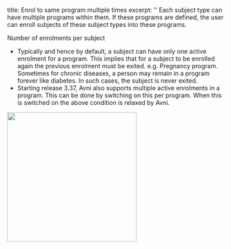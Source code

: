 title: Enrol to same program multiple times
excerpt: ''
Each subject type can have multiple programs within them. If these programs are defined, the user can enroll subjects of these subject types into these programs.

Number of enrolments per subject

* Typically and hence by default, a subject can have only one active enrolment for a program. This implies that for a subject to be enrolled again the previous enrolment must be exited. e.g. Pregnancy program. Sometimes for chronic diseases, a person may remain in a program forever like diabetes. In such cases, the subject is never exited.
* Starting release 3.37, Avni also supports multiple active enrolments in a program. This can be done by switching on this per program. When this is switched on the above condition is relaxed by Avni.

<Image align="center" className="border" width="300px" border={true} src="https://files.readme.io/62b1f10-image.png" />
